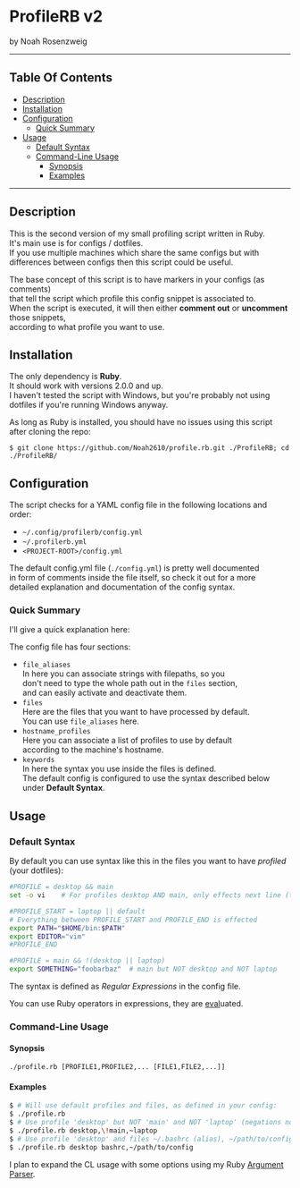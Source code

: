# ProfileRB v2
by Noah Rosenzweig

---

## Table Of Contents
* [Description](#description)
* [Installation](#installation)
* [Configuration](#configuration)
  * [Quick Summary](#quick-summary)
* [Usage](#usage)
  * [Default Syntax](#default-syntax)
  * [Command-Line Usage](#command-line-usage)
    * [Synopsis](#synopsis)
    * [Examples](#examples)

---

## Description
This is the second version of my small profiling script written in Ruby.  
It's main use is for configs / dotfiles.  
If you use multiple machines which share the same configs but with differences between configs then this script could be useful.  
  
The base concept of this script is to have markers in your configs (as comments)  
that tell the script which profile this config snippet is associated to.  
When the script is executed, it will then either **comment out** or **uncomment** those snippets,  
according to what profile you want to use.

## Installation
The only dependency is **Ruby**.  
It should work with versions 2.0.0 and up.  
I haven't tested the script with Windows, but you're probably not using  
dotfiles if you're running Windows anyway.
  
As long as Ruby is installed, you should have no issues using this script  
after cloning the repo:
```
$ git clone https://github.com/Noah2610/profile.rb.git ./ProfileRB; cd ./ProfileRB/
```

## Configuration
The script checks for a YAML config file in the following locations and order:
* `~/.config/profilerb/config.yml`
* `~/.profilerb.yml`
* `<PROJECT-ROOT>/config.yml`
  
The default config.yml file (`./config.yml`) is pretty well documented  
in form of comments inside the file itself, so check it out for a more  
detailed explanation and documentation of the config syntax.

### Quick Summary
I'll give a quick explanation here:  
  
The config file has four sections:
* `file_aliases`  
  In here you can associate strings with filepaths, so you  
  don't need to type the whole path out in the `files` section,  
  and can easily activate and deactivate them.
* `files`  
	Here are the files that you want to have processed by default.  
	You can use `file_aliases` here.
* `hostname_profiles`  
  Here you can associate a list of profiles to use by default  
	according to the machine's hostname.
* `keywords`  
  In here the syntax you use inside the files is defined.  
  The default config is configured to use the syntax described below under __Default Syntax__.

## Usage
### Default Syntax
By default you can use syntax like this in the files you want to have _profiled_ (your dotfiles):
```sh
#PROFILE = desktop && main
set -o vi    # For profiles desktop AND main, only effects next line (this line)

#PROFILE_START = laptop || default
# Everything between PROFILE_START and PROFILE_END is effected
export PATH="$HOME/bin:$PATH"
export EDITOR="vim"
#PROFILE_END

#PROFILE = main && !(desktop || laptop)
export SOMETHING="foobarbaz"  # main but NOT desktop and NOT laptop
```
The syntax is defined as _Regular Expressions_ in the config file.  
  
You can use Ruby operators in expressions, they are <u>eval</u>uated.  
  

### Command-Line Usage
#### Synopsis
```
./profile.rb [PROFILE1,PROFILE2,... [FILE1,FILE2,...]]
```
#### Examples
```sh
$ # Will use default profiles and files, as defined in your config:
$ ./profile.rb
$ # Use profile 'desktop' but NOT 'main' and NOT 'laptop' (negations not recommended) and default files:
$ ./profile.rb desktop,\!main,~laptop
$ # Use profile 'desktop' and files ~/.bashrc (alias), ~/path/to/config:
$ ./profile.rb desktop bashrc,~/path/to/config
```

I plan to expand the CL usage with some options using my Ruby [Argument Parser](https://github.com/Noah2610/ArgumentParser).

